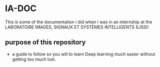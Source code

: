 # IA-DOC
This is some of the documentation i did when i was in an internship at the LABORATOIRE IMAGES, SIGNAUX ET SYSTÈMES INTELLIGENTS (LISSI)
## purpose of this repository 
- a guide to follow so you will to learn Deep learning much easier without getting too much lost.
